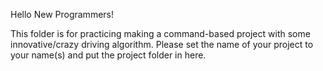 Hello New Programmers!  

This folder is for practicing making a command-based project with some innovative/crazy driving algorithm. Please set the name of your project to your name(s) and put the project folder in here.

